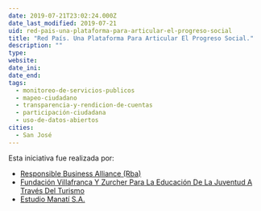 ```yaml
---
date: 2019-07-21T23:02:24.000Z
date_last_modified: 2019-07-21
uid: red-pais-una-plataforma-para-articular-el-progreso-social
title: "Red País. Una Plataforma Para Articular El Progreso Social."
description: ""
type: 
website: 
date_ini: 
date_end: 
tags:
  - monitoreo-de-servicios-publicos
  - mapeo-ciudadano
  - transparencia-y-rendicion-de-cuentas
  - participación-ciudadana
  - uso-de-datos-abiertos
cities: 
  - San José
---
```


Esta iniciativa fue realizada por:

- [Responsible Business Alliance (Rba)](/i/responsible-business-alliance-rba.html)
- [Fundación Villafranca Y Zurcher Para La Educación De La Juventud A Través Del Turismo](/i/fundacion-villafranca-y-zurcher-para-la-educacion-de-la-juventud-a-traves-del-turismo.html)
- [Estudio Manatí S.A.](/i/estudio-manati-s-a.html)
